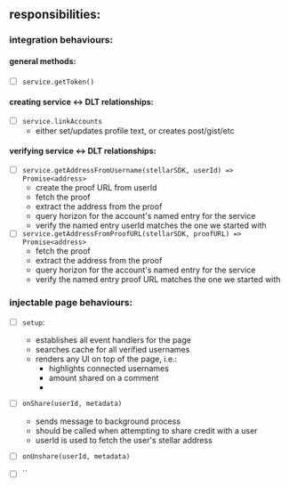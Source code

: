 ## responsibilities:
<!-- https://github.com/blockstack/blockstack-proofs-py/blob/master/blockstack_proofs/htmlparsing.py -->

### integration behaviours:

#### general methods:

- [ ] `service.getToken()`

#### creating service <-> DLT relationships:

- [ ] `service.linkAccounts`
  - either set/updates profile text, or creates post/gist/etc

#### verifying service <-> DLT relationships:

- [ ] `service.getAddressFromUsername(stellarSDK, userId) => Promise<address>`
  - create the proof URL from userId
  - fetch the proof
  - extract the address from the proof
  - query horizon for the account's named entry for the service
  - verify the named entry userId matches the one we started with
- [ ] `service.getAddressFromProofURL(stellarSDK, proofURL) => Promise<address>`
  - fetch the proof
  - extract the address from the proof
  - query horizon for the account's named entry for the service
  - verify the named entry proof URL matches the one we started with

<!-- - [ ] `service.getProof(address) => Promise<proofId>` -->
<!-- - [ ] `getUsernameFromProof(proofId) => Promise<>` -->
<!-- - [ ] `service.getUsernameForAddress(address) => Promise<username>` -->
<!-- - [ ] `service.validateProof(address, username) => Promise<boolean>` -->


### injectable page behaviours:

- [ ] `setup`:
  - establishes all event handlers for the page
  - searches cache for all verified usernames
  - renders any UI on top of the page, i.e.:
    - highlights connected usernames
    - amount shared on a comment
    -

- [ ] `onShare(userId, metadata)`
  - sends message to background process
  - should be called when attempting to share credit with a user
  - userId is used to fetch the user's stellar address
- [ ] `onUnshare(userId, metadata)`
- [ ] ``
